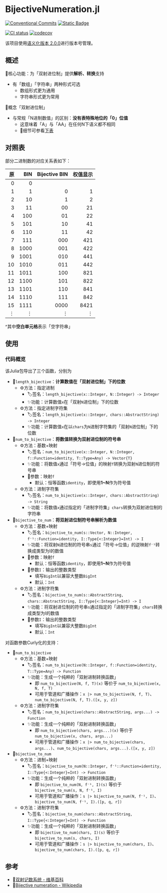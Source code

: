 <!-- ⚠️该文件由 `BijectiveNumeration.ipynb` 自动生成于 2024-01-31T20:38:19.986，无需手动修改 -->
# BijectiveNumeration.jl

[![Conventional Commits](https://img.shields.io/badge/Conventional%20Commits-1.0.0-%23FE5196?logo=conventionalcommits&logoColor=white)](https://conventionalcommits.org)
[![Static Badge](https://img.shields.io/badge/julia-package?logo=julia&label=1.4%2B)](https://julialang.org/)

[![CI status](https://github.com/ARCJ137442/BijectiveNumeration.jl/workflows/CI/badge.svg)](https://github.com/ARCJ137442/BijectiveNumeration.jl/actions/workflows/ci.yml)
[![codecov](https://codecov.io/gh/ARCJ137442/BijectiveNumeration.jl/graph/badge.svg?token=PCQHEU15L0)](https://codecov.io/gh/ARCJ137442/BijectiveNumeration.jl)

该项目使用[语义化版本 2.0.0](https://semver.org/)进行版本号管理。

## 概述

🎯核心功能：为「双射进位制」提供**解析、转换**支持

- 有「数组」「字符串」两种形式可选
  - 数组形式更为通用
  - 字符串形式更为常用

📌概念「双射进位制」

- 与常规「N进制数值」的区别：**没有表特殊地位的「0」位值**
  - 这意味着「A」与「AA」在任何N下语义都不相同
  - 🔗细节可参看[下表](#对照表)

## 对照表

部分二进制数的对应关系表如下：

| 原 | BIN | Bijective BIN | 权值显示 |
| ---: | ---: | ---: | ---: |
| 0 | 0 |  |  |
| 1 | 1 | 0 | 1 |
| 2 | 10 | 1 | 2 |
| 3 | 11 | 00 | 21 |
| 4 | 100 | 01 | 22 |
| 5 | 101 | 10 | 41 |
| 6 | 110 | 11 | 42 |
| 7 | 111 | 000 | 421 |
| 8 | 1000 | 001 | 422 |
| 9 | 1001 | 010 | 441 |
| 10 | 1010 | 011 | 442 |
| 11 | 1011 | 100 | 821 |
| 12 | 1100 | 101 | 822 |
| 13 | 1101 | 110 | 841 |
| 14 | 1110 | 111 | 842 |
| 15 | 1111 | 0000 | 8421 |
| $\vdots$ | $\vdots$ | $\vdots$ | $\vdots$ |

^其中**空白单元格**表示「空字符串」

## 使用

### 代码概览

该Julia包导出了三个函数，分别为

- 📌`length_bijective`：**计算数值在「双射进位制」下的位数**
  - ⚙️方法：指定进制
    - 🏷️签名：`length_bijective(x::Integer, N::Integer) -> Integer`
    - ✨功能：计算数值`x`在「双射`N`进位制」下的位数
  - ⚙️方法：指定进制字符集
    - 🏷️签名：`length_bijective(x::Integer, chars::AbstractString) -> Integer`
    - ✨功能：计算数值`x`在以`chars`为`N`进制字符集的「双射`N`进位制」下的位数
- 📌`num_to_bijective`：**将数值转换为双射进位制的符号串**
  - ⚙️方法：基数+映射
    - 🏷️签名：`num_to_bijective(x::Integer, N::Integer, f::Function=identity, T::Type=Any) -> Vector{T}`
    - ✨功能：将数值`x`通过「符号→位值」的映射`f`转换为双射`N`进位制的符号串
    - 🔧参数：映射`f`
      - 默认：恒等函数`identity`，即使用**1~N**作为符号值
  - ⚙️方法：进制字符集
    - 🏷️签名：`num_to_bijective(x::Integer, chars::AbstractString) -> String`
    - ✨功能：将数值`x`通过指定的「进制字符集」`chars`转换为双射进位制的字符串
- 📌`bijective_to_num`：**将双射进位制符号串解析为数值**
  - ⚙️方法：基数+映射
    - 🏷️签名：`bijective_to_num(s::Vector, N::Integer, f⁻¹::Function=identity, I::Type{<:Integer}=Int) -> I`
    - ✨功能：将双射`N`进位制的符号串`s`通过「符号→位值」的逆映射`f⁻¹`转换成类型为I的数值
    - 🔧参数：映射`f`
      - 默认：恒等函数`identity`，即使用**1~N**作为符号值
    - 🔧参数`I`：输出的整数类型
      - 填写`BigInt`以兼容大整数`BigInt`
      - 默认：`Int`
  - ⚙️方法：进制字符集
    - 🏷️签名：`bijective_to_num(s::AbstractString, chars::AbstractString, I::Type{<:Integer}=Int) -> I`
    - ✨功能：将双射进位制的符号串`s`通过指定的「进制字符集」`chars`转换成类型为I的数值
    - 🔧参数`I`：输出的整数类型
      - 填写`BigInt`以兼容大整数`BigInt`
      - 默认：`Int`

对函数参数Curly化的支持：

- 📌`num_to_bijective`
  - ⚙️方法：基数+映射
    - 🏷️签名：`num_to_bijective(N::Integer, f::Function=identity, T::Type=Any) -> Function`
    - ✨功能：生成一个纯粹的「双射进制转换函数」
      - 即 `num_to_bijective(N, f, T)(x)` 等价于 `num_to_bijective(x, N, f, T)`
      - 可用于管道和广播操作：`x |> num_to_bijective(N, f, T)`、`num_to_bijective(N, f, T).([x, y, z])`
  - ⚙️方法：进制字符集
    - 🏷️签名：`num_to_bijective(chars::AbstractString, args...) -> Function`
    - ✨功能：生成一个纯粹的「双射进制转换函数」
      - 即 `num_to_bijective(chars, args...)(x)` 等价于 `num_to_bijective(x, chars, args...)`
      - 可用于管道和广播操作：`x |> num_to_bijective(chars, args...)`、`num_to_bijective(chars, args...).([x, y, z])`
- 📌`bijective_to_num`
  - ⚙️方法：进制+映射
    - 🏷️签名：`bijective_to_num(N::Integer, f⁻¹::Function=identity, I::Type{<:Integer}=Int) -> Function`
    - ✨功能：生成一个纯粹的「双射进制转换函数」
      - 即 `bijective_to_num(N, f⁻¹, I)(s)` 等价于 `bijective_to_num(s, N, f⁻¹, I)`
      - 可用于管道和广播操作：`s |> bijective_to_num(N, f⁻¹, I)`、`bijective_to_num(N, f⁻¹, I).([p, q, r])`
  - ⚙️方法：进制字符集
    - 🏷️签名：`bijective_to_num(chars::AbstractString, I::Type{<:Integer}=Int) -> Function`
    - ✨功能：生成一个纯粹的「双射进制转换函数」
      - 即 `bijective_to_num(chars, I)(s)` 等价于 `bijective_to_num(s, chars, I)`
      - 可用于管道和广播操作：`s |> bijective_to_num(chars, I)`、`bijective_to_num(chars, I).([p, q, r])`

## 参考

- 🔗[双射记数系统 - 维基百科](https://zh.wikipedia.org/wiki/%E9%9B%99%E5%B0%84%E8%A8%98%E6%95%B8)
- 🔗[Bijective numeration - Wikipedia](https://en.wikipedia.org/wiki/Bijective_numeration)
